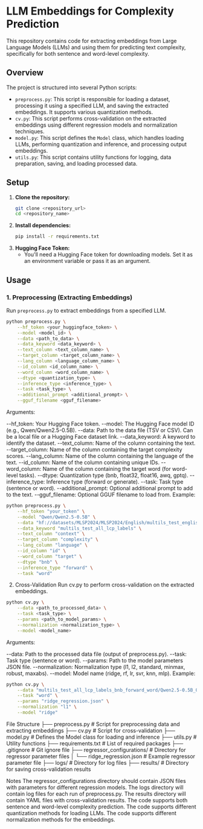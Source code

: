 # LLM Embeddings for Complexity Prediction

This repository contains code for extracting embeddings from Large Language Models (LLMs) and using them for predicting text complexity, specifically for both sentence and word-level complexity.

## Overview

The project is structured into several Python scripts:

-   `preprocess.py`: This script is responsible for loading a dataset, processing it using a specified LLM, and saving the extracted embeddings. It supports various quantization methods.
-   `cv.py`: This script performs cross-validation on the extracted embeddings using different regression models and normalization techniques.
-   `model.py`: This script defines the `Model` class, which handles loading LLMs, performing quantization and inference, and processing output embeddings.
-   `utils.py`: This script contains utility functions for logging, data preparation, saving, and loading processed data.


## Setup

1.  **Clone the repository:**
    ```bash
    git clone <repository_url>
    cd <repository_name>
    ```
2.  **Install dependencies:**
    ```bash
    pip install -r requirements.txt
    ```
3.  **Hugging Face Token:**
    -   You'll need a Hugging Face token for downloading models. Set it as an environment variable or pass it as an argument.

## Usage

### 1. Preprocessing (Extracting Embeddings)

Run `preprocess.py` to extract embeddings from a specified LLM.

```bash
python preprocess.py \
    --hf_token <your_huggingface_token> \
    --model <model_id> \
    --data <path_to_data> \
    --data_keyword <data_keyword> \
    --text_column <text_column_name> \
    --target_column <target_column_name> \
    --lang_column <language_column_name> \
    --id_column <id_column_name> \
    --word_column <word_column_name> \
    --dtype <quantization_type> \
    --inference_type <inference_type> \
    --task <task_type> \
    --additional_prompt <additional_prompt> \
    --gguf_filename <gguf_filename>
```

Arguments:

--hf_token: Your Hugging Face token.
--model: The Hugging Face model ID (e.g., Qwen/Qwen2.5-0.5B).
--data: Path to the data file (TSV or CSV). Can be a local file or a Hugging Face dataset link.
--data_keyword: A keyword to identify the dataset.
--text_column: Name of the column containing the text.
--target_column: Name of the column containing the target complexity scores.
--lang_column: Name of the column containing the language of the text.
--id_column: Name of the column containing unique IDs.
--word_column: Name of the column containing the target word (for word-level tasks).
--dtype: Quantization type (bnb, float32, float16, awq, gptq).
--inference_type: Inference type (forward or generate).
--task: Task type (sentence or word).
--additional_prompt: Optional additional prompt to add to the text.
--gguf_filename: Optional GGUF filename to load from.
Example:

```bash
python preprocess.py \
    --hf_token "your_token" \
    --model "Qwen/Qwen2.5-0.5B" \
    --data "hf://datasets/MLSP2024/MLSP2024/English/multils_test_english_lcp_labels.tsv" \
    --data_keyword "multils_test_all_lcp_labels" \
    --text_column "context" \
    --target_column "complexity" \
    --lang_column "language" \
    --id_column "id" \
    --word_column "target" \
    --dtype "bnb" \
    --inference_type "forward" \
    --task "word"
```

2. Cross-Validation
Run cv.py to perform cross-validation on the extracted embeddings.

```bash
python cv.py \
    --data <path_to_processed_data> \
    --task <task_type> \
    --params <path_to_model_params> \
    --normalization <normalization_type> \
    --model <model_name>
```

Arguments:

--data: Path to the processed data file (output of preprocess.py).
--task: Task type (sentence or word).
--params: Path to the model parameters JSON file.
--normalization: Normalization type (l1, l2, standard, minmax, robust, maxabs).
--model: Model name (ridge, rf, lr, svr, knn, mlp).
Example:

```bash
python cv.py \
    --data "multils_test_all_lcp_labels_bnb_forward_word/Qwen2.5-0.5B_0_1000.pkl" \
    --task "word" \
    --params "ridge_regression.json" \
    --normalization "l1" \
    --model "ridge"
```
    
File Structure
├── preprocess.py       # Script for preprocessing data and extracting embeddings
├── cv.py               # Script for cross-validation
├── model.py            # Defines the Model class for loading and inference
├── utils.py            # Utility functions
├── requirements.txt    # List of required packages
├── .gitignore          # Git ignore file
├── regressor_configurations/   # Directory for regressor parameter files
│   └── ridge_regression.json # Example regressor parameter file
├── logs/               # Directory for log files
├── results/            # Directory for saving cross-validation results

Notes
The regressor_configurations directory should contain JSON files with parameters for different regression models.
The logs directory will contain log files for each run of preprocess.py.
The results directory will contain YAML files with cross-validation results.
The code supports both sentence and word-level complexity prediction.
The code supports different quantization methods for loading LLMs.
The code supports different normalization methods for the embeddings.
